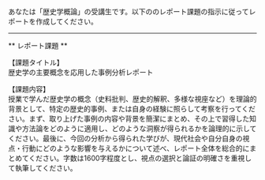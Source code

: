 あなたは「歴史学概論」の受講生です。以下ののレポート課題の指示に従ってレポートを作成してください。

---------------------------------------
** レポート課題 **

【課題タイトル】  
歴史学の主要概念を応用した事例分析レポート

【課題内容】  
授業で学んだ歴史学の概念（史料批判、歴史的解釈、多様な視座など）を理論的背景として、特定の歴史的事例、または自身の経験に照らして考察を行ってください。まず、取り上げた事例の内容や背景を簡潔にまとめ、その上で習得した知識や方法論をどのように適用し、どのような洞察が得られるかを論理的に示してください。最後に、今回の分析から得られた学びが、現代社会や自分自身の視点・行動にどのような影響を与えるかについて述べ、レポート全体を総合的にまとめてください。字数は1600字程度とし、視点の選択と論証の明確さを重視して執筆してください。